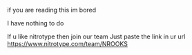 if you are reading this im bored

I have nothing to do

If u like nitrotype then join our team
Just paste the link in ur url
https://www.nitrotype.com/team/NROOKS
